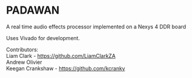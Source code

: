 # PADAWAN
A real time audio effects processor implemented on a Nexys 4 DDR board

Uses Vivado for development.

Contributors:  
Liam Clark - https://github.com/LiamClarkZA  
Andrew Olivier  
Keegan Crankshaw - https://github.com/kcranky
